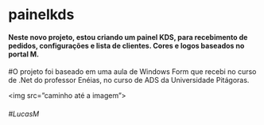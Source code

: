 <h1> painelkds</h1>

<h4>Neste novo projeto, estou criando um painel KDS, para recebimento de pedidos, configurações e lista de clientes.    Cores e logos baseados no portal M.</h4>


#O projeto foi baseado em uma aula de Windows Form que recebi no curso de .Net do professor Enéias, no curso de ADS da Universidade Pitágoras.

<img src=”caminho até a imagem”>

<h6>#LucasM</h6>



